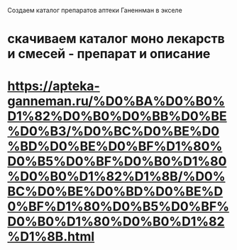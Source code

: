 
Создаем каталог препаратов аптеки Ганеннман в экселе
# скачиваем каталог моно лекарств и смесей - препарат и описание
# https://apteka-ganneman.ru/%D0%BA%D0%B0%D1%82%D0%B0%D0%BB%D0%BE%D0%B3/%D0%BC%D0%BE%D0%BD%D0%BE%D0%BF%D1%80%D0%B5%D0%BF%D0%B0%D1%80%D0%B0%D1%82%D1%8B/%D0%BC%D0%BE%D0%BD%D0%BE%D0%BF%D1%80%D0%B5%D0%BF%D0%B0%D1%80%D0%B0%D1%82%D1%8B.html

